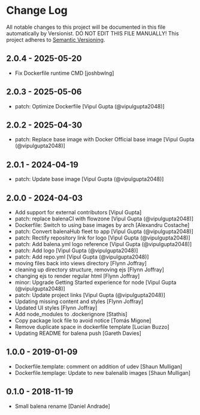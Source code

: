 # Change Log

All notable changes to this project will be documented in this file
automatically by Versionist. DO NOT EDIT THIS FILE MANUALLY!
This project adheres to [Semantic Versioning](http://semver.org/).

## 2.0.4 - 2025-05-20

* Fix Dockerfile runtime CMD [joshbwlng]

## 2.0.3 - 2025-05-06

* patch: Optimize Dockerfile [Vipul Gupta (@vipulgupta2048)]

## 2.0.2 - 2025-04-30

* patch: Replace base image with Docker Official base image [Vipul Gupta (@vipulgupta2048)]

## 2.0.1 - 2024-04-19

* patch: Update base image [Vipul Gupta (@vipulgupta2048)]

## 2.0.0 - 2024-04-03

* Add support for external contributors [Vipul Gupta]
* patch: replace balenaCI with flowzone [Vipul Gupta (@vipulgupta2048)]
* Dockerfile: Switch to using base images by arch [Alexandru Costache]
* patch: Convert balenaHub fleet to app [Vipul Gupta (@vipulgupta2048)]
* patch: Rectify repository link for logo [Vipul Gupta (@vipulgupta2048)]
* patch: Add balena.yml logo reference [Vipul Gupta (@vipulgupta2048)]
* patch: Add logo [Vipul Gupta (@vipulgupta2048)]
* patch: Add repo.yml [Vipul Gupta (@vipulgupta2048)]
* moving files back into views directory [Flynn Joffray]
* cleaning up directory structure, removing ejs [Flynn Joffray]
* changing ejs to render regular html [Flynn Joffray]
* minor: Upgrade Getting Started experience for node [Vipul Gupta (@vipulgupta2048)]
* patch: Update project links [Vipul Gupta (@vipulgupta2048)]
* Updating missing content and styles [Flynn Joffray]
* Updated UI styles [Flynn Joffray]
* Add node_modules to .dockerignore [Stathis]
* Copy package lock file to avoid notice [Tomás Migone]
* Remove duplicate space in dockerfile template [Lucian Buzzo]
* Updating README for balena push [Gareth Davies]

## 1.0.0 - 2019-01-09

* Dockerfile.template: comment on addition of udev [Shaun Mulligan]
* Dockerfile.templage: Update to new balenalib images [Shaun Mulligan]

## 0.1.0 - 2018-11-19

* Small balena rename [Daniel Andrade]
